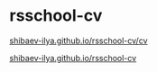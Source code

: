 # rsschool-cv

[shibaev-ilya.github.io/rsschool-cv/cv](https://shibaev-ilya.github.io/rsschool-cv/cv)

[shibaev-ilya.github.io/rsschool-cv](https://shibaev-ilya.github.io/rsschool-cv)